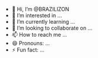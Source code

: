 - 👋 Hi, I’m @BRAZILIZON
- 👀 I’m interested in ...
- 🌱 I’m currently learning ...
- 💞️ I’m looking to collaborate on ...
- 📫 How to reach me ...
- 😄 Pronouns: ...
- ⚡ Fun fact: ...

<!---
BRAZILIZON/BRAZILIZON is a ✨ special ✨ repository because its `README.md` (this file) appears on your GitHub profile.
You can click the Preview link to take a look at your changes.
--->
